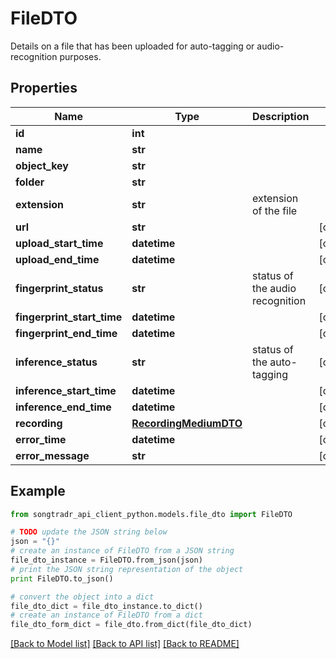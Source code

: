 # FileDTO

Details on a file that has been uploaded for auto-tagging or audio-recognition purposes.

## Properties

Name | Type | Description | Notes
------------ | ------------- | ------------- | -------------
**id** | **int** |  | 
**name** | **str** |  | 
**object_key** | **str** |  | 
**folder** | **str** |  | 
**extension** | **str** | extension of the file | 
**url** | **str** |  | [optional] 
**upload_start_time** | **datetime** |  | [optional] 
**upload_end_time** | **datetime** |  | [optional] 
**fingerprint_status** | **str** | status of the audio recognition | [optional] 
**fingerprint_start_time** | **datetime** |  | [optional] 
**fingerprint_end_time** | **datetime** |  | [optional] 
**inference_status** | **str** | status of the auto-tagging | [optional] 
**inference_start_time** | **datetime** |  | [optional] 
**inference_end_time** | **datetime** |  | [optional] 
**recording** | [**RecordingMediumDTO**](RecordingMediumDTO.md) |  | [optional] 
**error_time** | **datetime** |  | [optional] 
**error_message** | **str** |  | [optional] 

## Example

```python
from songtradr_api_client_python.models.file_dto import FileDTO

# TODO update the JSON string below
json = "{}"
# create an instance of FileDTO from a JSON string
file_dto_instance = FileDTO.from_json(json)
# print the JSON string representation of the object
print FileDTO.to_json()

# convert the object into a dict
file_dto_dict = file_dto_instance.to_dict()
# create an instance of FileDTO from a dict
file_dto_form_dict = file_dto.from_dict(file_dto_dict)
```
[[Back to Model list]](../README.md#documentation-for-models) [[Back to API list]](../README.md#documentation-for-api-endpoints) [[Back to README]](../README.md)


